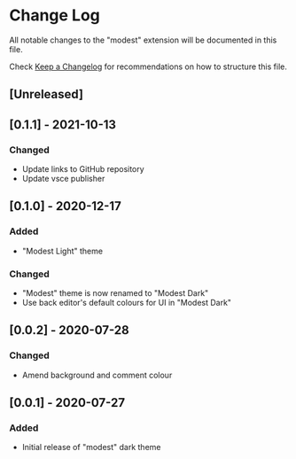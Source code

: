 # Change Log

All notable changes to the "modest" extension will be documented in this file.

Check [Keep a Changelog](http://keepachangelog.com/) for recommendations on how to structure this file.

## [Unreleased]

## [0.1.1] - 2021-10-13
### Changed
- Update links to GitHub repository
- Update vsce publisher

## [0.1.0] - 2020-12-17
### Added
- "Modest Light" theme

### Changed
- "Modest" theme is now renamed to "Modest Dark"
- Use back editor's default colours for UI in "Modest Dark"

## [0.0.2] - 2020-07-28
### Changed
- Amend background and comment colour

## [0.0.1] - 2020-07-27
### Added
- Initial release of "modest" dark theme
